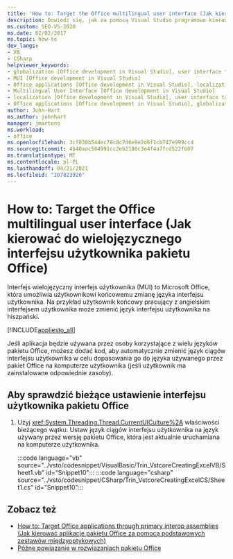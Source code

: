 ```yaml
---
title: 'How to: Target the Office multilingual user interface (Jak kierować do wielojęzycznego interfejsu użytkownika pakietu Office)'
description: Dowiedz się, jak za pomocą Visual Studio programowo kierować Microsoft Office wielojęzycznego interfejsu użytkownika.
ms.custom: SEO-VS-2020
ms.date: 02/02/2017
ms.topic: how-to
dev_langs:
- VB
- CSharp
helpviewer_keywords:
- globalization [Office development in Visual Studio], user interface targeting
- MUI [Office development in Visual Studio]
- Office applications [Office development in Visual Studio], localization
- Multilingual User Interface [Office development in Visual Studio]
- localization [Office development in Visual Studio], user interface targeting
- Office applications [Office development in Visual Studio], globalization
author: John-Hart
ms.author: johnhart
manager: jmartens
ms.workload:
- office
ms.openlocfilehash: 3cf838b544ec78c8c7d6e9e2d6f1cb747e999ccd
ms.sourcegitcommit: 4b40aac584991cc2eb2186c3e4f4a7fcd522f607
ms.translationtype: MT
ms.contentlocale: pl-PL
ms.lasthandoff: 04/21/2021
ms.locfileid: "107823920"
---
```

# <a name="how-to-target-the-office-multilingual-user-interface"></a>How to: Target the Office multilingual user interface (Jak kierować do wielojęzycznego interfejsu użytkownika pakietu Office)
  Interfejs wielojęzyczny interfejs użytkownika (MUI) to Microsoft Office, która umożliwia użytkownikowi końcowemu zmianę języka interfejsu użytkownika. Na przykład użytkownik końcowy pracujący z angielskim interfejsem użytkownika może zmienić język interfejsu użytkownika na hiszpański.

 [!INCLUDE[appliesto_all](../vsto/includes/appliesto-all-md.md)]

 Jeśli aplikacja będzie używana przez osoby korzystające z wielu języków pakietu Office, możesz dodać kod, aby automatycznie zmienić język ciągów interfejsu użytkownika w celu dopasowania go do języka używanego przez pakiet Office na komputerze użytkownika (jeśli użytkownik ma zainstalowane odpowiednie zasoby).

## <a name="to-check-the-current-office-ui-setting"></a>Aby sprawdzić bieżące ustawienie interfejsu użytkownika pakietu Office

1. Użyj <xref:System.Threading.Thread.CurrentUICulture%2A> właściwości bieżącego wątku. Ustaw język ciągów interfejsu użytkownika na język używany przez wersję pakietu Office, która jest aktualnie uruchamiana na komputerze użytkownika.

     :::code language="vb" source="../vsto/codesnippet/VisualBasic/Trin_VstcoreCreatingExcelVB/Sheet1.vb" id="Snippet10":::
     :::code language="csharp" source="../vsto/codesnippet/CSharp/Trin_VstcoreCreatingExcelCS/Sheet1.cs" id="Snippet10":::

## <a name="see-also"></a>Zobacz też
- [How to: Target Office applications through primary interop assemblies (Jak kierować aplikacje pakietu Office za pomocą podstawowych zestawów międzyoptykowych)](../vsto/how-to-target-office-applications-through-primary-interop-assemblies.md)
- [Późne powiązanie w rozwiązaniach pakietu Office](../vsto/late-binding-in-office-solutions.md)
